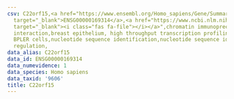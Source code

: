 ```yaml
---
csv: C22orf15,<a href="https://www.ensembl.org/Homo_sapiens/Gene/Summary?db=core;g=ENSG00000169314"
  target="_blank">ENSG00000169314</a>,<a href="https://www.ncbi.nlm.nih.gov/pubmed/22863008"
  target="_blank"><i class="fas fa-file"></i></a>",chromatin immunoprecipitation assay,direct
  interaction,breast epithelium, high throughput transcription profiling by microarray,
  BPLER cells,nucleotide sequence identification,nucleotide sequence identification,transcriptional
  regulation,
data_alias: C22orf15
data_id: ENSG00000169314
data_numevidence: 1
data_species: Homo sapiens
data_taxid: '9606'
title: C22orf15
---
```

